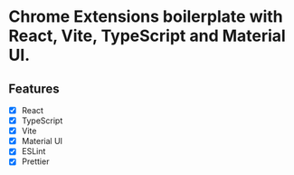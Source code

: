 # Chrome Extensions boilerplate with React, Vite, TypeScript and Material UI.

## Features

- [x] React
- [x] TypeScript
- [x] Vite
- [x] Material UI
- [x] ESLint
- [x] Prettier
